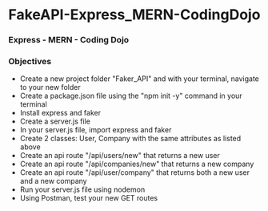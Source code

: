 # FakeAPI-Express_MERN-CodingDojo
### Express - MERN - Coding Dojo
### Objectives 
* Create a new project folder "Faker_API" and with your terminal, navigate to your new folder
* Create a package.json file using the "npm init -y" command in your terminal
* Install express and faker
* Create a server.js file
* In your server.js file, import express and faker
* Create 2 classes: User, Company with the same attributes as listed above
* Create an api route "/api/users/new" that returns a new user
* Create an api route "/api/companies/new" that returns a new company
* Create an api route "/api/user/company" that returns both a new user and a new company
* Run your server.js file using nodemon
* Using Postman, test your new GET routes
